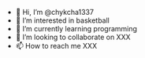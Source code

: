 - 👋 Hi, I’m @chykcha1337
- 👀 I’m interested in basketball
- 🌱 I’m currently learning programming
- 💞️ I’m looking to collaborate on XXX
- 📫 How to reach me XXX

<!---
chykcha1337/chykcha1337 is a ✨ special ✨ repository because its `README.md` (this file) appears on your GitHub profile.
You can click the Preview link to take a look at your changes.
--->
